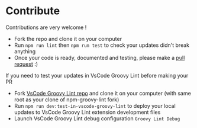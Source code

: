# Contribute

Contributions are very welcome !

- Fork the repo and clone it on your computer
- Run `npm run lint` then `npm run test` to check your updates didn't break anything
- Once your code is ready, documented and testing, please make a [pull request]() :)

If you need to test your updates in VsCode Groovy Lint before making your PR
- Fork [VsCode Groovy Lint repo](https://github.com/nvuillam/vscode-groovy-lint) and clone it on your computer (with same root as your clone of npm-groovy-lint fork)
- Run `npm run dev:test-in-vscode-groovy-lint` to deploy your local updates to VsCode Groovy Lint extension development files
- Launch VsCode Groovy Lint debug configuration `Groovy Lint Debug`